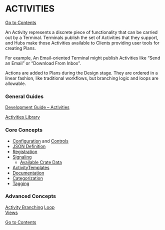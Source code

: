 # ACTIVITIES

[Go to Contents](https://github.com/Fr8org/Fr8Core/blob/master/Docs/Home.md)  

An Activity represents a discrete piece of functionality that can be carried out by a Terminal.  Terminals publish the set of Activities that they support, and Hubs make those Activities available to Clients providing user tools for creating Plans.

For example, An Email-oriented Terminal might publish Activities like “Send an Email” or “Download From Inbox”.

Actions are added to Plans during the Design stage. They are ordered in a linear fashion, like traditional workflows, but branching logic and loops are allowable.

### General Guides

[Development Guide – Activities](https://github.com/Fr8org/Fr8Core/blob/master/Docs/ForDevelopers/DevelopmentGuides/ActivityDevelopmentGuide.md)

[Activities Library](https://github.com/Fr8org/Fr8Core/blob/master/Docs/ForDevelopers/ActivitiesLibrary.md)

### Core Concepts

* [Configuration](/Docs/ForDevelopers/OperatingConcepts/ActivityConfiguration.md) and [Controls](/Docs/ForDevelopers/DevelopmentGuides/ConfigurationControls.md)    
* [JSON Definition](/Docs/ForDevelopers/ActivityJSONDefinition.md)
* [Registration](/Docs/ForDevelopers/ActivitiesRegistration.md)
* [Signaling](/Docs/ForDevelopers/Objects/Activities/Signalling.md)
    * [Available Crate Data](/Docs/ForDevelopers/CrateSignalling.md)
* [ActivityTemplates](/Docs/ForDevelopers/Objects/ActivityTemplates.md)
* [Documentation](/Docs/ForDevelopers/ActivityDevelopmentBuildingDocumentation.md)
* [Categorization](/Docs/ForDevelopers/Objects/Activities/ActivityCategories.md)
* [Tagging](/Docs/ForDevelopers/OperatingConcepts/Tagging.md)

### Advanced Concepts

[Activity Branching](https://github.com/Fr8org/Fr8Core/blob/master/Docs/ForDevelopers/Branching.md)
[Loop](https://github.com/Fr8org/Fr8Core/blob/master/Docs/ForDevelopers/Objects/Activities/Loop.md)   
[Views](https://github.com/Fr8org/Fr8Core/blob/master/Docs/ForDevelopers/ActivitiesViews.md)

[Go to Contents](https://github.com/Fr8org/Fr8Core/blob/master/Docs/Home.md)  
